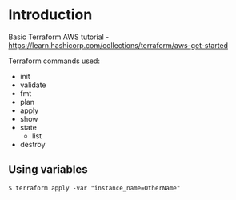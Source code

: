 # Introduction

Basic Terraform AWS tutorial - https://learn.hashicorp.com/collections/terraform/aws-get-started

Terraform commands used:
- init
- validate
- fmt
- plan
- apply
- show
- state
    - list
- destroy

## Using variables

`$ terraform apply -var "instance_name=OtherName"`
